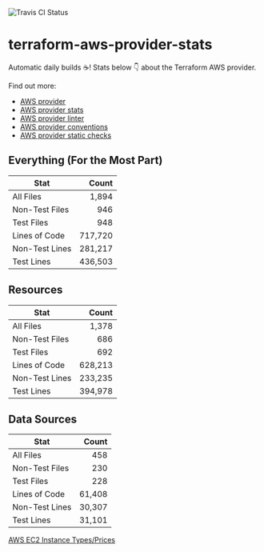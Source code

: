 ![Travis CI Status](https://travis-ci.org/YakDriver/terraform-aws-provider-stats.svg?branch=main)
# terraform-aws-provider-stats

Automatic daily builds :coffee:! Stats below :point_down: about the Terraform AWS provider.

Find out more:
* [AWS provider](https://github.com/terraform-providers/terraform-provider-aws)
* [AWS provider stats](https://github.com/YakDriver/terraform-aws-provider-stats)
* [AWS provider linter](https://github.com/terraform-providers/terraform-provider-aws/tree/master/awsproviderlint)
* [AWS provider conventions](https://github.com/YakDriver/terraform-aws-conventions)
* [AWS provider static checks](https://github.com/YakDriver/terraform-aws-provider-static-checks)



## Everything (For the Most Part)

|  Stat  |  Count  |
| ------------- | -------------: |
|  All Files  |  1,894  |
|  Non-Test Files  |  946  |
|  Test Files  |  948  |
|  Lines of Code  |  717,720  |
|  Non-Test Lines  |  281,217  |
|  Test Lines  |  436,503  |



## Resources

|  Stat  |  Count  |
| ------------- | -------------: |
|  All Files  |  1,378  |
|  Non-Test Files  |  686  |
|  Test Files  |  692  |
|  Lines of Code  |  628,213  |
|  Non-Test Lines  |  233,235  |
|  Test Lines  |  394,978  |



## Data Sources

|  Stat  |  Count  |
| ------------- | -------------: |
|  All Files  |  458  |
|  Non-Test Files  |  230  |
|  Test Files  |  228  |
|  Lines of Code  |  61,408  |
|  Non-Test Lines  |  30,307  |
|  Test Lines  |  31,101  |




[AWS EC2 Instance Types/Prices](https://github.com/YakDriver/aws-ec2-instance-types)
